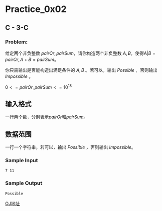 # Practice_0x02

## C - 3-C

### Problem:

给定两个非负整数 ${pairOr,pairSum}$，请你构造两个非负整数 ${A,B}$，使得${A|B=pairOr,A+B=pairSum}$。

你只需输出是否能构造出满足条件的 ${A,B}$ 。若可以，输出 ${Possible}$ ，否则输出${Impossible}$ 。

${0<=pairOr,pairSum<=10^{18}}$

## 输入格式

一行两个数，分别表示${pairOr}$和${pairSum}$。

## 数据范围

一行一个字符串。若可以，输出 ${Possible}$ ，否则输出 ${Impossible}$。

### Sample Input

```
7 11
```

### Sample Output

```
Possible
```



[OJ地址](https://www.51nod.com/Challenge/Problem.html#problemId=2527)
